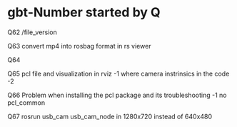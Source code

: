 # gbt-Number started by Q

Q62 /file_version

Q63 convert mp4 into rosbag format in rs viewer

Q64 

Q65 pcl file and visualization in rviz
 -1 where camera instrinsics in the code
 -2 

Q66 Problem when installing the pcl package and its troubleshooting
 -1 no pcl_common

Q67 rosrun usb_cam usb_cam_node in 1280x720 instead of 640x480


# 

